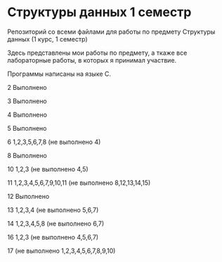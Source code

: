# Структуры данных 1 семестр
Репозиторий со всеми файлами для работы по предмету Структуры данных (1 курс, 1 семестр)

Здесь представлены мои работы по предмету, а ткаже все лабораторные работы, 
в которых я принимал участвие.

Программы написаны на языке С.

2  Выполнено

3  Выполнено

4  Выполнено

5  Выполнено

6  1,2,3,5,6,7,8 (не выполнено 4)

8  Выполнено

10 1,2,3 (не выполнено 4,5)

11 1,2,3,4,5,6,7,9,10,11 (не выполнено 8,12,13,14,15)

12 Выполнено

13 1,2,3,4 (не выполнено 5,6,7)

14 1,2,3,4,5,8 (не выполнено 6,7)

16 1,2,3 (не выполнено 4,5,6,7)

17 (не выполнено 1,2,3,4,5,6,7,8,9,10)
